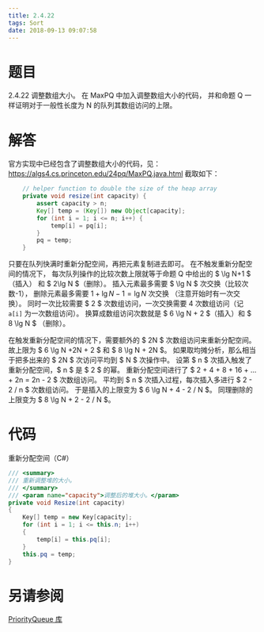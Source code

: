 ```yaml
---
title: 2.4.22
tags: Sort
date: 2018-09-13 09:07:58
---
```


# 题目

2.4.22
调整数组大小。
在 MaxPQ 中加入调整数组大小的代码，
并和命题 Q 一样证明对于一般性长度为 N 的队列其数组访问的上限。

# 解答

官方实现中已经包含了调整数组大小的代码，见：https://algs4.cs.princeton.edu/24pq/MaxPQ.java.html
截取如下：

```java
    // helper function to double the size of the heap array
    private void resize(int capacity) {
        assert capacity > n;
        Key[] temp = (Key[]) new Object[capacity];
        for (int i = 1; i <= n; i++) {
            temp[i] = pq[i];
        }
        pq = temp;
    }
```

只要在队列快满时重新分配空间，再把元素复制进去即可。
在不触发重新分配空间的情况下，
每次队列操作的比较次数上限就等于命题 Q 中给出的 $ \lg N+1 $（插入） 和 $ 2\lg N $（删除）。
插入元素最多需要 $ \lg N $ 次交换（比较次数-1），
删除元素最多需要 $1 + \lg N - 1 = \lg N$ 次交换 （注意开始时有一次交换）。
同时一次比较需要 $ 2 $ 次数组访问，一次交换需要 $4$ 次数组访问（记 `a[i]` 为一次数组访问）。
换算成数组访问次数就是 $ 6 \lg N + 2 $（插入）和 $ 8 \lg N $ （删除）。

在触发重新分配空间的情况下，需要额外的 $ 2N $ 次数组访问来重新分配空间。
故上限为 $ 6 \lg N +2N + 2 $ 和 $ 8 \lg N + 2N $。
如果取均摊分析，那么相当于把多出来的 $ 2N $ 次访问平均到 $ N $ 次操作中。
设第 $ n $ 次插入触发了重新分配空间，$ n $ 是 $ 2 $ 的幂。
重新分配空间进行了 $ 2 + 4 + 8 + 16 + ... + 2n = 2n - 2 $ 次数组访问。
平均到 $ n $ 次插入过程，每次插入多进行 $ 2 - 2 / n $ 次数组访问。
于是插入的上限变为 $ 6 \lg N + 4 - 2 / N $。
同理删除的上限变为 $ 8 \lg N + 2 - 2 / N $。

# 代码

重新分配空间（C#）

```csharp
/// <summary>
/// 重新调整堆的大小。
/// </summary>
/// <param name="capacity">调整后的堆大小。</param>
private void Resize(int capacity)
{
    Key[] temp = new Key[capacity];
    for (int i = 1; i <= this.n; i++)
    {
        temp[i] = this.pq[i];
    }
    this.pq = temp;
}
```

# 另请参阅

[PriorityQueue 库](https://github.com/ikesnowy/Algorithms-4th-Edition-in-Csharp/tree/master/2%20Sorting/2.4/PriorityQueue)